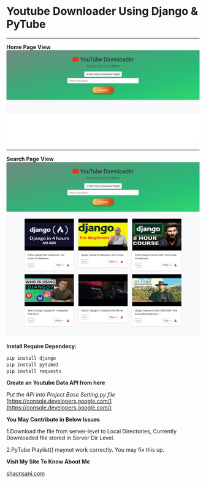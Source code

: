 # Youtube Downloader Using Django & PyTube
___
**Home Page View**
![HomePage](img2.png)
___
**Search Page View**
![SearchView](img1.png)

**Install Require Dependecy:**
```bash
pip install django
pip install pytube3
pip install requests
```

**Create an Youtube Data API from here**

*Put the API into Project Base Setting.py file* 
[https://console.developers.google.com/](https://console.developers.google.com/)

**You May Contribute in Below Issues**

1.Download the file from server-level to Local Directories, Currently Downloaded file stored in Server Dir Level.

2.PyTube Playlist() maynot work correctly. You may fix this up.


**Visit My Site To Know About Me**

[shaonsani.com](shaonsani.com)
